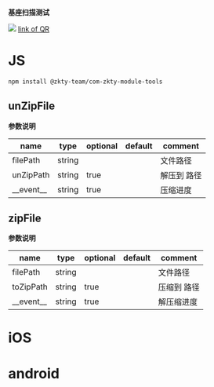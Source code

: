 

**基座扫描测试**
<div id='modulename' style='display:none'>tools</div>
<img id='qrimg' src='https://api.qrserver.com/v1/create-qr-code/?size=150x150&data=http://192.168.44.52:3000/docs/modules/all/dist/ui/index.html'></img>
<a id='qrlink' href="about:none">link of QR</a>




# JS


``` bash
npm install @zkty-team/com-zkty-module-tools
```



## unZipFile



	
**参数说明**

| name                        | type      | optional | default   | comment  |
| --------------------------- | --------- | -------- | --------- |--------- |
| filePath | string |  |  | 文件路径 |
| unZipPath | string | true |  | 解压到 路径 |
| \_\_event\_\_ | string | true |  | 压缩进度 |


## zipFile



	
**参数说明**

| name                        | type      | optional | default   | comment  |
| --------------------------- | --------- | -------- | --------- |--------- |
| filePath | string |  |  | 文件路径 |
| toZipPath | string | true |  | 压缩到 路径 |
| \_\_event\_\_ | string | true |  | 解压缩进度 |

    

# iOS


# android



